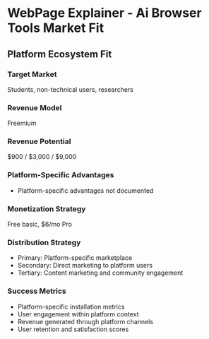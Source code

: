 # WebPage Explainer - Ai Browser Tools Market Fit

## Platform Ecosystem Fit

### Target Market
Students, non-technical users, researchers

### Revenue Model
Freemium

### Revenue Potential
$900 / $3,000 / $9,000

### Platform-Specific Advantages
- Platform-specific advantages not documented

### Monetization Strategy
Free basic, $6/mo Pro

### Distribution Strategy
- Primary: Platform-specific marketplace
- Secondary: Direct marketing to platform users
- Tertiary: Content marketing and community engagement

### Success Metrics
- Platform-specific installation metrics
- User engagement within platform context
- Revenue generated through platform channels
- User retention and satisfaction scores
